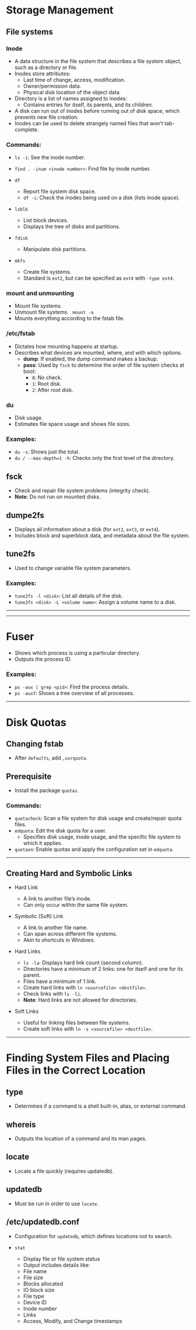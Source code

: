 # Storage Management 

## File systems



### Inode
- A data structure in the file system that describes a file system object, such as a directory or file.
- Inodes store attributes:
  - Last time of change, access, modification.
  - Owner/permission data.
  - Physical disk location of the object data.
- Directory is a list of names assigned to inodes:
  - Contains entries for itself, its parents, and its children.
- A disk can run out of inodes before running out of disk space, which prevents new file creation.
- Inodes can be used to delete strangely named files that won’t tab-complete.

### Commands:
- `ls -i`: See the inode number.
- `find . -inum <inode number>`: Find file by inode number.
- `df`
    - Report file system disk space.
    - `df -i`: Check the inodes being used on a disk (lists inode space).

- `lsblk`
    - List block devices.
    - Displays the tree of disks and partitions.

- `fdisk`
    - Manipulate disk partitions.

- `mkfs`
    - Create file systems.
    - Standard is `ext2`, but can be specified as `ext4` with `-type ext4`.

### mount and unmounting 
- Mount file systems.
- Unmount file systems.
` mount -a`
- Mounts everything according to the fstab file.

### /etc/fstab
- Dictates how mounting happens at startup.
- Describes what devices are mounted, where, and with which options.
  - **dump**: If enabled, the dump command makes a backup.
  - **pass**: Used by `fsck` to determine the order of file system checks at boot:
    - `0`: No check.
    - `1`: Root disk.
    - `2`: After root disk.


### du
- Disk usage.
- Estimates file space usage and shows file sizes.

### Examples:
- `du -s`: Shows just the total.
- `du / --max-depth=1 -h`: Checks only the first level of the directory.

## fsck
- Check and repair file system problems (integrity check).
- **Note**: Do not run on mounted disks.

## dumpe2fs
- Displays all information about a disk (for `ext2`, `ext3`, or `ext4`).
- Includes block and superblock data, and metadata about the file system.

## tune2fs
- Used to change variable file system parameters.
  
### Examples:
- `tune2fs -l <disk>`: List all details of the disk.
- `tune2fs <disk> -L <volume name>`: Assign a volume name to a disk.

---




---

# Fuser
- Shows which process is using a particular directory.
- Outputs the process ID.

### Examples:
- `ps -aux | grep <pid>`: Find the process details.
- `ps -auxf`: Shows a tree overview of all processes.

---

# Disk Quotas

## Changing fstab
- After `defaults`, add `,usrquota`.

## Prerequisite
- Install the package `quotas`.

### Commands:
- `quotacheck`: Scan a file system for disk usage and create/repair quota files.
- `edquota`: Edit the disk quota for a user.
  - Specifies disk usage, inode usage, and the specific file system to which it applies.
- `quotaon`: Enable quotas and apply the configuration set in `edquota`.

---

## Creating Hard and Symbolic Links
- Hard Link
    - A link to another file’s inode.
    - Can only occur within the same file system.
  
- Symbolic (Soft) Link
    - A link to another file name.
    - Can span across different file systems.
    - Akin to shortcuts in Windows.

- Hard Links
    - `ls -la`: Displays hard link count (second column).
    - Directories have a minimum of 2 links: one for itself and one for its parent.
    - Files have a minimum of 1 link.
    - Create hard links with `ln <sourcefile> <destfile>`.
    - Check links with `ls -li`.
    - **Note**: Hard links are not allowed for directories.

- Soft Links
    - Useful for linking files between file systems.
    - Create soft links with `ln -s <sourcefile> <destfile>`.

---

# Finding System Files and Placing Files in the Correct Location

## type
- Determines if a command is a shell built-in, alias, or external command.

## whereis
- Outputs the location of a command and its man pages.

## locate
- Locate a file quickly (requires updatedb).

## updatedb
- Must be run in order to use `locate`.

## /etc/updatedb.conf
- Configuration for `updatedb`, which defines locations not to search.





- `stat`
    - Display file or file system status 
    - Output includes details like: 
    -   File name 
    -   File size 
    -   Blocks allocated 
    -   IO block size 
    -   File type 
    -   Device ID 
    -   Inode number 
    -   Links 
    -   Access, Modify, and Change timestamps 